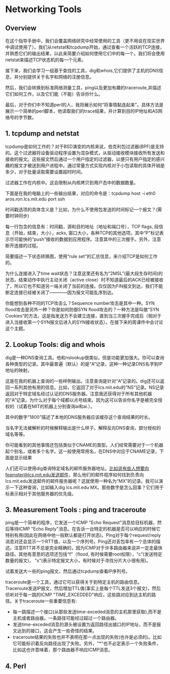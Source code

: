 # Networking Tools

## Overview

在这个指导手册中，我们会覆盖网络研究中经常使用的工具（更不用说在现实世界中调试使用了）。我们从netstat和tcpdump开始，通过查看一个活跃的TCP连接，并熟悉它们的输出结果，以此来简要介绍如何使用它们中的每一个。我们将会使用netstat来描述TCP状态机的每一个元素。

接下来，我们会学习一组基于查找的工具，dig和whois,它们提供了主机的DNS信息，并分别提供关于名字和网络的注册信息。

然后，我们会转换到标准网络测量工具，ping以及更加有趣的traceroute,并描述它们如何工作，以及它们能（不能）告诉你什么。

最后，对于你们中不知道perl的人，我将展示如何“将事情黏连起来”。具体方法是展示一个简单的perl脚本，他读取我们的trace结果，并计算到目的IP地址和AS网络号的字节数。

## 1. tcpdump and netstat

tcpdump是如何工作的？对于BSD演变的内核来说，伯克利包过滤器(BPF)是支持的。这个过滤器将设备驱动程序设置为混杂模式，从驱动接收模块接收所有发送和接收的报文。这些报文然后通过一个用户指定的过滤器，以便只有用户指定的感兴趣的报文才被送到用户进程中。通过常量方式实现内核对于小包读取的具体开销是多少，对于批量读取需要设置超时时间。

过滤器工作在内核中。这会限制从内核拷贝到用户态中的数据数量。

下面是在我的电脑上的一些输出结果，对应的命令是：tcpdump host -i eth0 aros.ron.lcs.mit.edu port ssh 

时间戳选项的具体含义是？比如，为什么不使用包发送的时间标记一个报文？(需要时钟同步)

每一行包含的信息有：时间戳，源和目的地址（地址和端口号），TCP flags, 段信息（开始，结束，大小），acks, 窗口大小，各种TCP的其他选项。其中“P”标记表示尽可能快的“push”接收的数据到应用程序。注意其中的三次握手。另外，注意断开连接的过程。

简要描述一下状态转换图，使用“rule set”的汇总信息，来介绍TCP是如何工作的。

为什么连接进入了time wait状态？注意这里还有名为“2MSL”(最大段生存时间)的状态。结束动作中执行主动关闭（active close）时不知道最后的ACK已经被接收了，所以它也不知道另一端关闭了当前的连接。仅仅因为FIN报文到达，我们不能断定连接已经被关闭了————因为报文可能乱序到达。

你能想到各种不同的TCP攻击么？Sequence number攻击是其中一种。SYN flood攻击是另外一种？你是如何防御SYN flood攻击的？一种方法是叫做“SYN Cookies”的方法，这是指发送方不会建立连接，直到当三次握手完成后（相对于进入当接收第一个SYN报文后进入的SYN接收状态）。在接下来的周课件中会讨论这个主题。

## 2. Lookup Tools: dig and whois

dig是一种DNS查询工具。他和nslookup很类似，但是功能更加强大。你可以查询各种类型的记录。其中最普遍（默认）的是“A”记录，这种一种记录DNS名字到IP地址的映射。

这是在我的机器上查询的一些样例输出。注意查询是针对“A”记录的。dig还可以返回一系列其他有用的信息。比如，它返回了对于lcs.mit.edu的“NS”记录。NS记录返回对于特定域名经过认证的DNS服务器。注意我还获得对于所有其他机器的“A”记录。为什么对于每个域都以点号结束。因为这可以告诉你名字是被完全授权的（试着在MIT的机器上分别查询ai和ai.）。

其中的数字“1800”描述了本地的DNS服务器应该缓存这个查询结果的时长。

当名字无法被解析的时候解释输出是什么样子。解释反向DNS查询，部分授权的域名等等。

你可能看到的其他事情还包括类似于CNAME的类型。人们经常需要对于一个机器起个别名，或者多个名字。这一般使用常用名，在DNS中对应于CNAME记录，下面是显示结果

人们还可以使用dig查询特定域名的邮件服务器地址。比如说有些人想要向feamster@lcs.mit.edu发送邮件，那么他们的邮件程序如何找到负责向lcs.mit.edu发送邮件的邮件服务器呢？这就使用一种名为“MX”的记录。我可以演示一下这种查询，比如输入dig lcs.mit.edu MX。那些数字是怎么回事？它们用于标表示相对于其他服务器的优先级。

## 3. Measurement Tools : ping and traceroute

ping是一个简单的程序，它发送一个ICMP "Echo Request"消息给目标机器，然后等待ICMP "Echo Reply"消息。在告诉一台特定的机器是否可以响应的时候它特别有用(因此在网络中他一般默认都是打开状态)。Ping对于每个request/reply消息对还会显示一个RTT值，以及一个序列号。Ping还对丢包率有一个总体的描述。注意RTT并不总是完全精确的，因为ICMP对于许多路由器来说并一定走最快路径。其他有意思的选项还包括“f”（flood, 有时候需要root权限），“c”(发送特定数量的报文)， "s"(表示特定报文大小，有时候对于寻找分片大小很有用)。

试着发送大一些的ping报文，然后通过tcpdump查看IP序列号。

traceroute是一个工具，通过它可以获得关于到特定主机的路由信息。Traceroute发送IP报文，然后增加TTL值(事实上是每个TTL发送3个报文)，然后侦听对于每一跳的ICMP "TIME_EXCEDDED"响应，这些跳对应到达主机的路径。关于traceroute一些重要信息有:

* 每一跳描述一个接口(从那些发送time-exceded消息的主机那里获取),而不是主机或者路由器。一条路径可能经过超过一个路由器。
* 发送time-exceded消息的源头被设置为返回路径出接口的IP地址，而不是报文达到的接口，这会产生一些奇怪的结果。
* traceroute结果的失败也并不表明在那一点出现的失败(也许是必须的)。比如它可能标识着反向路径出现了失败。另外，"*"也不必定表示一个失败条件，比如这也许意味着，那个路由器不响应ICMP消息。


## 4. Perl



